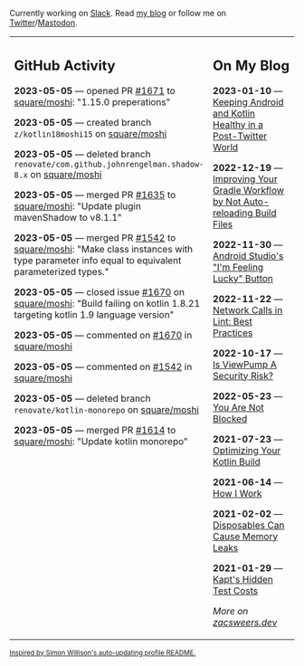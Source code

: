 Currently working on [Slack](https://slack.com/). Read [my blog](https://zacsweers.dev/) or follow me on [Twitter](https://twitter.com/ZacSweers)/[Mastodon](https://hachyderm.io/@ZacSweers).

<table><tr><td valign="top" width="60%">

## GitHub Activity
<!-- githubActivity starts -->
**2023-05-05** — opened PR [#1671](https://github.com/square/moshi/pull/1671) to [square/moshi](https://github.com/square/moshi): "1.15.0 preperations"

**2023-05-05** — created branch `z/kotlin18moshi15` on [square/moshi](https://github.com/square/moshi)

**2023-05-05** — deleted branch `renovate/com.github.johnrengelman.shadow-8.x` on [square/moshi](https://github.com/square/moshi)

**2023-05-05** — merged PR [#1635](https://github.com/square/moshi/pull/1635) to [square/moshi](https://github.com/square/moshi): "Update plugin mavenShadow to v8.1.1"

**2023-05-05** — merged PR [#1542](https://github.com/square/moshi/pull/1542) to [square/moshi](https://github.com/square/moshi): "Make class instances with type parameter info equal to equivalent parameterized types."

**2023-05-05** — closed issue [#1670](https://github.com/square/moshi/issues/1670) on [square/moshi](https://github.com/square/moshi): "Build failing on kotlin 1.8.21 targeting kotlin 1.9 language version"

**2023-05-05** — commented on [#1670](https://github.com/square/moshi/issues/1670#issuecomment-1536839640) in [square/moshi](https://github.com/square/moshi)

**2023-05-05** — commented on [#1542](https://github.com/square/moshi/pull/1542#issuecomment-1536832886) in [square/moshi](https://github.com/square/moshi)

**2023-05-05** — deleted branch `renovate/kotlin-monorepo` on [square/moshi](https://github.com/square/moshi)

**2023-05-05** — merged PR [#1614](https://github.com/square/moshi/pull/1614) to [square/moshi](https://github.com/square/moshi): "Update kotlin monorepo"
<!-- githubActivity ends -->
</td><td valign="top" width="40%">

## On My Blog
<!-- blog starts -->
**2023-01-10** — [Keeping Android and Kotlin Healthy in a Post-Twitter World](https://www.zacsweers.dev/keeping-android-healthy/)

**2022-12-19** — [Improving Your Gradle Workflow by Not Auto-reloading Build Files](https://www.zacsweers.dev/improving-your-workflow-by-not-auto-reloading-build-files/)

**2022-11-30** — [Android Studio's "I'm Feeling Lucky" Button](https://www.zacsweers.dev/android-studios-im-feeling-lucky-button/)

**2022-11-22** — [Network Calls in Lint: Best Practices](https://www.zacsweers.dev/network-calls-in-lint-best-practices/)

**2022-10-17** — [Is ViewPump A Security Risk?](https://www.zacsweers.dev/is-viewpump-a-security-risk/)

**2022-05-23** — [You Are Not Blocked](https://www.zacsweers.dev/you-are-not-blocked/)

**2021-07-23** — [Optimizing Your Kotlin Build](https://www.zacsweers.dev/optimizing-your-kotlin-build/)

**2021-06-14** — [How I Work](https://www.zacsweers.dev/how-i-work/)

**2021-02-02** — [Disposables Can Cause Memory Leaks](https://www.zacsweers.dev/disposables-can-cause-memory-leaks/)

**2021-01-29** — [Kapt's Hidden Test Costs](https://www.zacsweers.dev/kapts-hidden-test-costs/)
<!-- blog ends -->
_More on [zacsweers.dev](https://zacsweers.dev/)_
</td></tr></table>

<sub><a href="https://simonwillison.net/2020/Jul/10/self-updating-profile-readme/">Inspired by Simon Willison's auto-updating profile README.</a></sub>